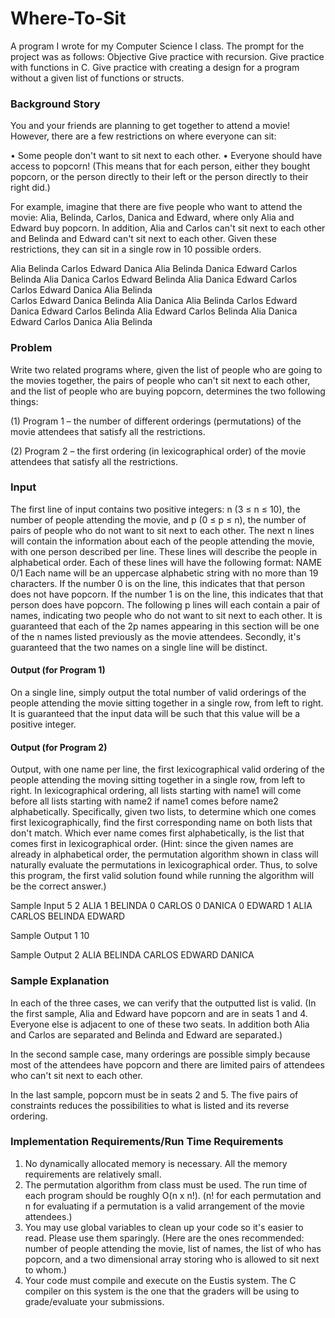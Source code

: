 # Where-To-Sit
A program I wrote for my Computer Science I class. The prompt for the project was as follows: 
Objective 
Give practice with recursion. 
Give practice with functions in C. 
Give practice with creating a design for a program without a given list of functions or structs.

### Background Story 
You and your friends are planning to get together to attend a movie! However, there are a few 
restrictions on where everyone can sit: 
 
• Some people don't want to sit next to each other. 
• Everyone should have access to popcorn! (This means that for each person, either they 
bought popcorn, or the person directly to their left or the person directly to their right did.) 
 
For example, imagine that there are five people who want to attend the movie: Alia, Belinda, 
Carlos, Danica and Edward, where only Alia and Edward buy popcorn. In addition, Alia and Carlos 
can't sit next to each other and Belinda and Edward can't sit next to each other. Given these 
restrictions, they can sit in a single row in 10 possible orders. 

Alia  Belinda Carlos  Edward Danica 
Alia  Belinda Danica  Edward Carlos 
Belinda Alia  Danica  Carlos  Edward 
Belinda Alia  Danica  Edward Carlos 
Carlos  Edward Danica  Alia  Belinda  
Carlos  Edward Danica  Belinda Alia 
Danica  Alia  Belinda Carlos  Edward 
Danica  Edward Carlos  Belinda Alia 
Edward Carlos  Belinda Alia  Danica 
Edward Carlos  Danica  Alia  Belinda

 
### Problem 
Write two related programs where, given the list of people who are going to the movies together, 
the pairs of people who can't sit next to each other, and the list of people who are buying popcorn, 
determines the two following things: 
 
 (1) Program 1 – the number of different orderings (permutations) of the movie attendees 
 that satisfy all the restrictions. 
 
 (2) Program 2 – the first ordering (in lexicographical order) of the movie attendees 
 that satisfy all the restrictions.

### Input 
The first line of input contains two positive integers: n (3 ≤ n ≤ 10), the number of people attending 
the movie, and p (0 ≤ p ≤ n), the number of pairs of people who do not want to sit next to each 
other. 
The next n lines will contain the information about each of the people attending the movie, with 
one person described per line. These lines will describe the people in alphabetical order. Each of 
these lines will have the following format: 
NAME 0/1 
Each name will be an uppercase alphabetic string with no more than 19 characters. If the number 
0 is on the line, this indicates that that person does not have popcorn. If the number 1 is on the line, 
this indicates that that person does have popcorn. 
The following p lines will each contain a pair of names, indicating two people who do not want to 
sit next to each other. It is guaranteed that each of the 2p names appearing in this section will be 
one of the n names listed previously as the movie attendees. Secondly, it's guaranteed that the two 
names on a single line will be distinct.

#### Output (for Program 1) 
On a single line, simply output the total number of valid orderings of the people attending the 
movie sitting together in a single row, from left to right. It is guaranteed that the input data will be 
such that this value will be a positive integer. 

#### Output (for Program 2) 
Output, with one name per line, the first lexicographical valid ordering of the people attending the 
moving sitting together in a single row, from left to right. In lexicographical ordering, all lists 
starting with name1 will come before all lists starting with name2 if name1 comes before name2 
alphabetically. Specifically, given two lists, to determine which one comes first lexicographically, 
find the first corresponding name on both lists that don't match. Which ever name comes first 
alphabetically, is the list that comes first in lexicographical order. (Hint: since the given names 
are already in alphabetical order, the permutation algorithm shown in class will naturally 
evaluate the permutations in lexicographical order. Thus, to solve this program, the first 
valid solution found while running the algorithm will be the correct answer.)

Sample Input 
5 2 
ALIA 1 
BELINDA 0 
CARLOS 0 
DANICA 0 
EDWARD 1 
ALIA CARLOS 
BELINDA EDWARD 

Sample Output 1 
10 

Sample Output 2 
ALIA 
BELINDA 
CARLOS 
EDWARD 
DANICA

### Sample Explanation 
In each of the three cases, we can verify that the outputted list is valid. (In the first sample, Alia and Edward 
have popcorn and are in seats 1 and 4. Everyone else is adjacent to one of these two seats. In addition both 
Alia and Carlos are separated and Belinda and Edward are separated.)  
 
In the second sample case, many orderings are possible simply because most of the attendees have popcorn 
and there are limited pairs of attendees who can't sit next to each other. 
 
In the last sample, popcorn must be in seats 2 and 5. The five pairs of constraints reduces the possibilities 
to what is listed and its reverse ordering.

### Implementation Requirements/Run Time Requirements 
1. No dynamically allocated memory is necessary. All the memory requirements are relatively 
small. 
2. The permutation algorithm from class must be used. The run time of each program should be 
roughly O(n x n!). (n! for each permutation and n for evaluating if a permutation is a valid 
arrangement of the movie attendees.) 
3. You may use global variables to clean up your code so it's easier to read. Please use them 
sparingly. (Here are the ones recommended: number of people attending the movie, list of names, 
the list of who has popcorn, and a two dimensional array storing who is allowed to sit next to 
whom.) 
4. Your code must compile and execute on the Eustis system. The C compiler on this system is the 
one that the graders will be using to grade/evaluate your submissions. 
